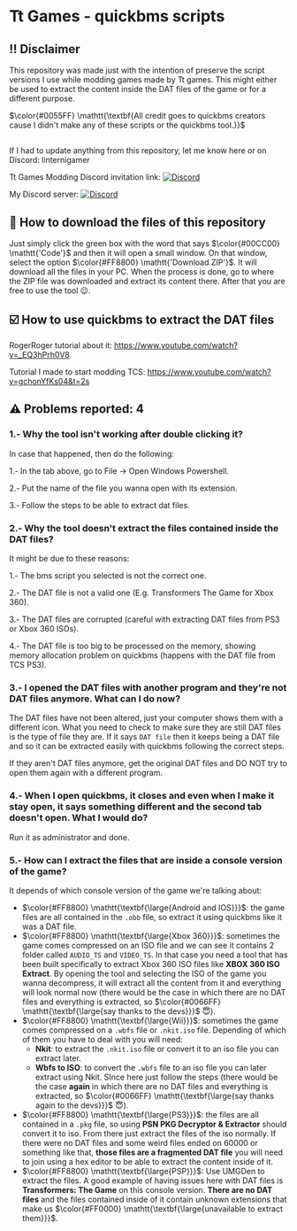 # Tt Games - quickbms scripts

## :bangbang: Disclaimer
This repository was made just with the intention of preserve the script versions I use while modding games made by Tt games. This might either be used to extract the content inside the DAT files of the game or for a different purpose.

$\color{#0055FF} \mathtt{\textbf{All credit goes to quickbms creators cause I didn't make any of these scripts or the quickbms tool.}}$

##
If I had to update anything from this repository, let me know here or on Discord: linternigamer

Tt Games Modding Discord invitation link: [![Discord](https://img.shields.io/badge/Discord-Invite-7289DA.svg?logo=Discord&style=flat-square)](https://discord.gg/9gYXPka)

My Discord server: [![Discord](https://img.shields.io/badge/Discord-Invite-7289DA.svg?logo=Discord&style=flat-square)](https://discord.gg/RrvzDAC)

## :floppy_disk: How to download the files of this repository
Just simply click the green box with the word that says $\color{#00CC00} \mathtt{'Code'}$ and then it will open a small window. On that window, select the option $\color{#FF8800} \mathtt{'Download ZIP'}$. It will download all the files in your PC. When the process is done, go to where the ZIP file was downloaded and extract its content there. After that you are free to use the tool 😉.

## :ballot_box_with_check: How to use quickbms to extract the DAT files
RogerRoger tutorial about it: https://www.youtube.com/watch?v=_EQ3hPrh0V8

Tutorial I made to start modding TCS: https://www.youtube.com/watch?v=gchonYfKs04&t=2s

## :warning: Problems reported: 4
### 1.- Why the tool isn't working after double clicking it?
In case that happened, then do the following:

1.- In the tab above, go to File -> Open Windows Powershell.

2.- Put the name of the file you wanna open with its extension.

3.- Follow the steps to be able to extract dat files.

### 2.- Why the tool doesn't extract the files contained inside the DAT files?
It might be due to these reasons:

1.- The bms script you selected is not the correct one.

2.- The DAT file is not a valid one (E.g. Transformers The Game for Xbox 360).

3.- The DAT files are corrupted (careful with extracting DAT files from PS3 or Xbox 360 ISOs).

4.- The DAT file is too big to be processed on the memory, showing memory allocation problem on quickbms (happens with the DAT file from TCS PS3).

### 3.- I opened the DAT files with another program and they're not DAT files anymore. What can I do now?
The DAT files have not been altered, just your computer shows them with a different icon. What you need to check to make sure they are still DAT files is the type of file they are. If it says `DAT file` then it keeps being a DAT file and so it can be extracted easily with quickbms following the correct steps.

If they aren't DAT files anymore, get the original DAT files and DO NOT try to open them again with a different program.

### 4.- When I open quickbms, it closes and even when I make it stay open, it says something different and the second tab doesn't open. What I would do?
Run it as administrator and done.

### 5.- How can I extract the files that are inside a console version of the game?
It depends of which console version of the game we're talking about:
- $\color{#FF8800} \mathtt{\textbf{\large{Android and IOS}}}$: the game files are all contained in the `.obb` file, so extract it using quickbms like it was a DAT file.
- $\color{#FF8800} \mathtt{\textbf{\large{Xbox 360}}}$: sometimes the game comes compressed on an ISO file and we can see it contains 2 folder called `AUDIO_TS` and `VIDEO_TS`. In that case you need a tool that has been built specifically to extract Xbox 360 ISO files like **XBOX 360 ISO Extract**. By opening the tool and selecting the ISO of the game you wanna decompress, it will extract all the content from it and everything will look normal now (there would be the case in which there are no DAT files and everything is extracted, so $\color{#0066FF} \mathtt{\textbf{\large{say thanks to the devs}}}$ :innocent:).
- $\color{#FF8800} \mathtt{\textbf{\large{Wii}}}$: sometimes the game comes compressed on a `.wbfs` file or `.nkit.iso` file. Depending of which of them you have to deal with you will need:
  - **Nkit**: to extract the `.nkit.iso` file or convert it to an iso file you can extract later.
  - **Wbfs to ISO**: to convert the `.wbfs` file to an iso file you can later extract using Nkit.
  SInce here just follow the steps (there would be the case **again** in which there are no DAT files and everything is extracted, so $\color{#0066FF} \mathtt{\textbf{\large{say thanks again to the devs}}}$ :innocent:).
- $\color{#FF8800} \mathtt{\textbf{\large{PS3}}}$: the files are all contained in a `.pkg` file, so using **PSN PKG Decryptor & Extractor** should convert it to iso. From there just extract the files of the iso normally. If there were no DAT files and some weird files ended on 60000 or something like that, **those files are a fragmented DAT file** you will need to join using a hex editor to be able to extract the content inside of it.
- $\color{#FF8800} \mathtt{\textbf{\large{PSP}}}$: Use UMGDen to extract the files. A good example of having issues here with DAT files is **Transformers: The Game** on this console version. **There are no DAT files** and the files contained inside of it contain unknown extensions that make us $\color{#FF0000} \mathtt{\textbf{\large{unavailable to extract them}}}$.
